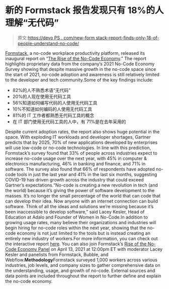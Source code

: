 # 新的 Formstack 报告发现只有 18%的人理解“无代码”

> 原文:[https://devo PS . com/new-form stack-report-finds-only-18-of-people-understand-no-code/](https://devops.com/new-formstack-report-finds-only-18-of-people-understand-no-code/)

[Formstack](https://nyl.as/t1/104/efg9caup0hg1rwo7cujypewrn/2/f647f4f4ffee0e277a7557a1c41e482413f7db4c0367bb24a85b3f3b98c47dfd), a no-code workplace productivity platform, released its inaugural report on “[The Rise of the No-Code Economy](https://nyl.as/t1/104/efg9caup0hg1rwo7cujypewrn/3/3f48dea724c4cdf603c07ebbad8e1ea78cbd0920b7e1ba8cf3c279f364b0fb9c).” The report highlights proprietary data from the company’s 2021 No-Code Economy Survey showing that despite massive growth in the no-code space since the start of 2021, no-code adoption and awareness is still relatively limited to the developer and tech community.Some of the key findings include:

*   82%的人不熟悉术语“无代码”
*   20%的人现在使用无代码工具
*   56%知道如何编写代码的人使用无代码工具
*   10%不知道如何编码的人使用无代码工具
*   81%的 IT 工作者都熟悉无代码工具的概念
*   在 IT 部门使用无代码工具的人中，有 71%是在去年采用的

Despite current adoption rates, the report also shows huge potential in the space. With exploding IT workloads and developer shortages, Gartner predicts that by 2025, 70% of new applications developed by enterprises will use low-code or no-code technologies. In line with this prediction, Formstack’s survey found that 33% of people across industries expect to increase no-code usage over the next year, with 45% in computer & electronics manufacturing, 46% in banking and finance, and 71% in software. The survey also found that 66% of respondents have adopted no-code tools in just the last year and 41% in the last six months, suggesting COVID-19 has driven growth across the industry that could exceed Gartner’s expectations.“No-code is creating a new revolution in tech (and the world) because it’s giving the power of software development to the masses. It’s no longer the small percentage of the world that can code that can develop their idea. Now anyone with an internet connection can build software. Think of all the ideas and solutions we’re missing because it’s been inaccessible to develop software,” said Lacey Kesler, Head of Education at Adalo and Founder of Women in No-Code.In addition to growing usage rates, many believe their organizations and industries will begin hiring for no-code roles within the next year, showing that the no-code economy is not just limited to the tools but is instead creating an entirely new industry of workers.For more information, you can check out the interactive report [here](https://nyl.as/t1/104/efg9caup0hg1rwo7cujypewrn/4/f6a7a375b56c6dc7f4a4465f106143e55f5154a84f58155ea0c69ceaddbfc494). You can also join Formstack’s [Rise of the No-Code Economy Panel](https://nyl.as/t1/104/efg9caup0hg1rwo7cujypewrn/5/59fdb692d753044f2c4a1873f2eedb792f106c14d72c34ea78db81e0223f9766) on April 13, 2021 at 12:00pm ET with moderator Lacey Kesler and panelists from Formstack, Bubble, and Webflow.**Methodology**Formstack surveyed 1,000 workers across various industries, job levels, and company sizes to gather comprehensive data on the understanding, usage, and growth of no-code. External sources and data points are included throughout the report to further define and explain the no-code economy.